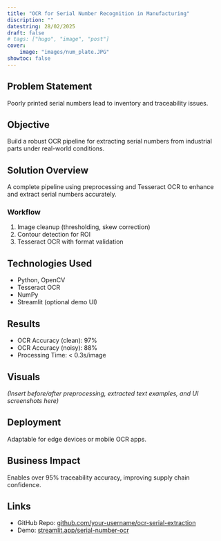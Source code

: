 ```yaml
---
title: "OCR for Serial Number Recognition in Manufacturing"
discription: ""
datestring: 28/02/2025
draft: false
# tags: ["hugo", "image", "post"]
cover: 
    image: "images/num_plate.JPG"
showtoc: false
---
```




## Problem Statement
Poorly printed serial numbers lead to inventory and traceability issues.

## Objective
Build a robust OCR pipeline for extracting serial numbers from industrial parts under real-world conditions.

## Solution Overview
A complete pipeline using preprocessing and Tesseract OCR to enhance and extract serial numbers accurately.

### Workflow
1. Image cleanup (thresholding, skew correction)
2. Contour detection for ROI
3. Tesseract OCR with format validation

## Technologies Used
- Python, OpenCV
- Tesseract OCR
- NumPy
- Streamlit (optional demo UI)

## Results
- OCR Accuracy (clean): 97%
- OCR Accuracy (noisy): 88%
- Processing Time: < 0.3s/image

## Visuals
*(Insert before/after preprocessing, extracted text examples, and UI screenshots here)*

## Deployment
Adaptable for edge devices or mobile OCR apps.

## Business Impact
Enables over 95% traceability accuracy, improving supply chain confidence.

## Links
- GitHub Repo: [github.com/your-username/ocr-serial-extraction](#)
- Demo: [streamlit.app/serial-number-ocr](#)


